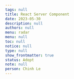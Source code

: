 ```yaml
---
tags: null
title: React Server Component
date: 2023-05-30
description: null
authors: null
menu: radar
menu: null
toc: null
notice: null
type: null
show_frontmatter: true
status: Adopt
note: null
person: Chinh Le
---
```


